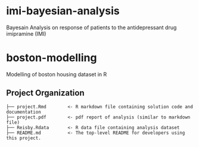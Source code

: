 # imi-bayesian-analysis
Bayesain Analysis on response of patients to the antidepressant drug imipramine (IMI)

boston-modelling
==============================

Modelling of boston housing dataset in R

Project Organization
------------

    ├── project.Rmd        <- R markdown file containing solution code and documentation
    ├── project.pdf        <- pdf report of analysis (similar to markdown file) 
    ├── Reisby.Rdata       <- R data file containing analysis dataset
    ├── README.md          <- The top-level README for developers using this project.
